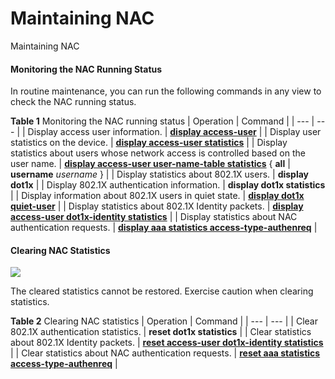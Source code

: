 Maintaining NAC
===============

Maintaining NAC

#### Monitoring the NAC Running Status

In routine maintenance, you can run the following commands in any view to check the NAC running status.

**Table 1** Monitoring the NAC running status
| Operation | Command |
| --- | --- |
| Display access user information. | [**display access-user**](cmdqueryname=display+access-user) |
| Display user statistics on the device. | **[**display access-user statistics**](cmdqueryname=display+access-user+statistics)** |
| Display statistics about users whose network access is controlled based on the user name. | **[**display access-user user-name-table statistics**](cmdqueryname=display+access-user+user-name-table+statistics)** { **all** | **username** *username* } |
| Display statistics about 802.1X users. | **display dot1x** |
| Display 802.1X authentication information. | **display dot1x statistics** |
| Display information about 802.1X users in quiet state. | [**display dot1x quiet-user**](cmdqueryname=display+dot1x+quiet-user) |
| Display statistics about 802.1X Identity packets. | [**display access-user dot1x-identity statistics**](cmdqueryname=display+access-user+dot1x-identity+statistics) |
| Display statistics about NAC authentication requests. | **[**display aaa statistics access-type-authenreq**](cmdqueryname=display+aaa+statistics+access-type-authenreq)** |



#### Clearing NAC Statistics

![](public_sys-resources/note_3.0-en-us.png) 

The cleared statistics cannot be restored. Exercise caution when clearing statistics.


**Table 2** Clearing NAC statistics
| Operation | Command |
| --- | --- |
| Clear 802.1X authentication statistics. | **reset dot1x statistics** |
| Clear statistics about 802.1X Identity packets. | **[**reset access-user dot1x-identity statistics**](cmdqueryname=reset+access-user+dot1x-identity+statistics)** |
| Clear statistics about NAC authentication requests. | [**reset aaa statistics access-type-authenreq**](cmdqueryname=reset+aaa+statistics+access-type-authenreq) |